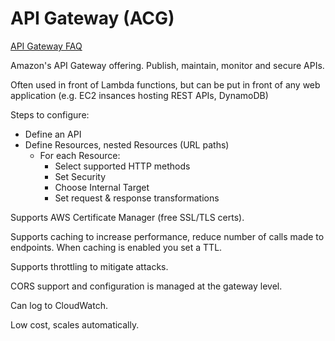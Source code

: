 # API Gateway (ACG)
[API Gateway FAQ](https://aws.amazon.com/api-gateway/faqs/)

Amazon's API Gateway offering. Publish, maintain, monitor and secure APIs.

Often used in front of Lambda functions, but can be put in front of any web application (e.g. EC2 insances hosting REST APIs, DynamoDB)

Steps to configure:
- Define an API
- Define Resources, nested Resources (URL paths)
  - For each Resource:
    - Select supported HTTP methods
    - Set Security
    - Choose Internal Target
    - Set request & response transformations

Supports AWS Certificate Manager (free SSL/TLS certs).

Supports caching to increase performance, reduce number of calls made to endpoints. When caching is enabled you set a TTL.

Supports throttling to mitigate attacks.

CORS support and configuration is managed at the gateway level.

Can log to CloudWatch.

Low cost, scales automatically.
